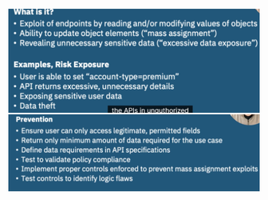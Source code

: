 ![](attachments/Pasted%20image%2020250712191437.png)![](attachments/Pasted%20image%2020250712191726.png)